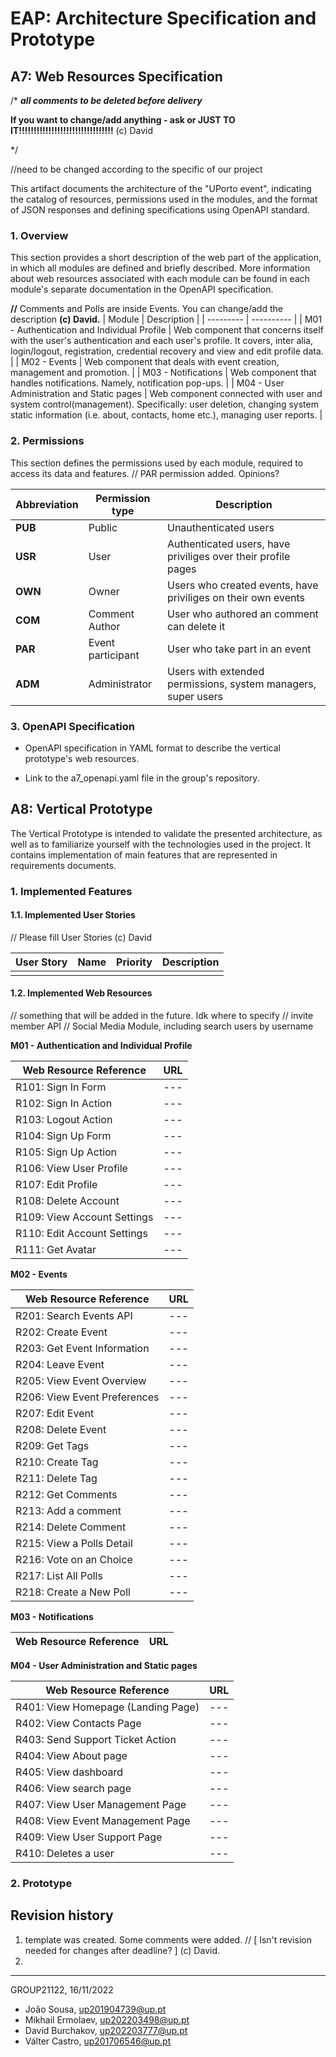 # EAP: Architecture Specification and Prototype
## A7: Web Resources Specification
/*
   **_all comments to be deleted before delivery_**

   **If you want to change/add anything - ask or JUST TO IT!!!!!!!!!!!!!!!!!!!!!!!!!!!!!!!!** (c) David

   */

//need to be changed according to the specific of our project

This artifact documents the  architecture of the "UPorto event", indicating the catalog of resources, permissions used in the modules, and the format of JSON responses and defining specifications using OpenAPI standard.



### 1. Overview

This section provides a short description of the web part of the 
application, in which all modules are defined and briefly described. More information about web resources associated with each module can be found in each module's separate documentation in the OpenAPI specification.

**//** Comments and Polls are inside Events. You can change/add the description **(c) David.**
|   Module   | Description    |
| --------- | ---------- |
|  M01 - Authentication and Individual Profile    | Web component that concerns itself with the user's authentication and each user's profile. It covers, inter alia, login/logout, registration, credential recovery and view and edit profile data. 	|
|  M02 - Events   | Web component that deals with event creation, management and promotion. 	|
|  M03 - Notifications   | Web component that handles notifications. Namely, notification pop-ups. |
|  M04 - User Administration and Static pages   | Web component connected with user and system control(management). Specifically: user deletion, changing system static information (i.e. about, contacts, home etc.), managing user reports. 	|


### 2. Permissions

This section defines the permissions used by each module, required to access its data and features.
// PAR permission added. Opinions?

|  Abbreviation   |  Permission type | Description |
| --------- | ---------- | ---------- |
|  **PUB**   | Public	| Unauthenticated users  |
|  **USR**   | User	| Authenticated users, have priviliges over their profile pages  |
|  **OWN**   | Owner	| Users who created events, have priviliges on their own events |
|  **COM**   | Comment Author | User who authored an comment can delete it |
|  **PAR**   | Event participant | User who take part in an event |
|  **ADM**   | Administrator	| Users with extended permissions, system managers, super users |

### 3. OpenAPI Specification

* OpenAPI specification in YAML format to describe the vertical prototype's web resources.

* Link to the a7_openapi.yaml file in the group's repository.




## A8: Vertical Prototype
The Vertical Prototype is intended to validate the presented architecture, as well as to familiarize yourself with the technologies used in the project. It contains implementation of main features  that are represented in requirements documents.

### 1. Implemented Features

#### 1.1. Implemented User Stories

// Please fill User Stories (c) David

| User Story | Name | Priority | Description |
| ---------- | ---- | -------- | ----------- |
|            |     	|          |             |

#### 1.2. Implemented Web Resources

// something that will be added in the future. Idk where to specify
// invite member API
// Social Media Module, including search users by username

**M01 - Authentication and Individual Profile**


| Web Resource Reference | URL |
|  ------------------    | --- |
|  R101: Sign In Form    | --- |
|  R102: Sign In Action  | --- |
|  R103: Logout Action   | --- |
|  R104: Sign Up Form    | --- |
|  R105: Sign Up Action  | --- |
|  R106: View User Profile | --- |
|  R107: Edit Profile    | --- |
|  R108: Delete Account  | --- |
|  R109: View Account Settings | --- |
|  R110: Edit Account Settings | --- |
|  R111: Get Avatar      | --- |


**M02 - Events**


| Web Resource Reference | URL |
| ---------------------- | --- |
| R201: Search Events API | --- |
| R202: Create Event     | --- |
| R203: Get Event Information | --- |
| R204: Leave Event      | --- |
| R205: View Event Overview | --- |
| R206: View Event Preferences | --- |
| R207: Edit Event       | --- |
| R208: Delete Event     | --- |
| R209: Get Tags         | --- |
| R210: Create Tag       | --- |
| R211: Delete Tag       | --- |
| R212: Get Comments     | --- |
| R213: Add a comment    | --- |
| R214: Delete Comment   | --- |
| R215: View a Polls Detail | --- |
| R216: Vote on an Choice | --- |
| R217: List All Polls   | --- |
| R218: Create a New Poll | --- |


**M03 - Notifications**

| Web Resource Reference | URL |
| ---------------------- | --- |

**M04 - User Administration and Static pages**

| Web Resource Reference | URL |
| ---------------------- | --- |
| R401: View Homepage (Landing Page) | --- |  
| R402: View Contacts Page | --- |
| R403: Send Support Ticket Action | --- |
| R404: View About page | --- |
| R405: View dashboard | --- |
| R406: View search page | --- |
| R407: View User Management Page | --- |
| R408: View Event Management Page | --- |
| R409: View User Support Page | --- |
| R410: Deletes a user   | --- |

### 2. Prototype


## Revision history

1. template was created. Some comments were added. // [ Isn't revision needed for changes after deadline? ] (c) David.
2. 
***
GROUP21122, 16/11/2022

* João Sousa, up201904739@up.pt    
* Mikhail Ermolaev, up202203498@up.pt
* David Burchakov, up202203777@up.pt
* Válter Castro, up201706546@up.pt
